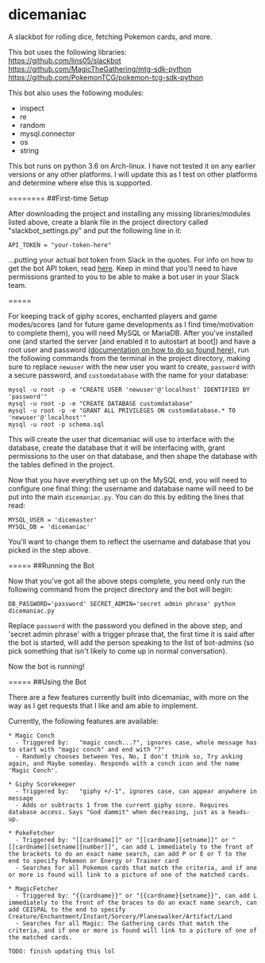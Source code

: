 # dicemaniac
A slackbot for rolling dice, fetching Pokemon cards, and more.

This bot uses the following libraries: <br>
https://github.com/lins05/slackbot  
https://github.com/MagicTheGathering/mtg-sdk-python  
https://github.com/PokemonTCG/pokemon-tcg-sdk-python  

This bot also uses the following modules:
 * inspect
 * re
 * random
 * mysql.connector
 * os
 * string
 
This bot runs on python 3.6 on Arch-linux. I have not tested it on any earlier versions or any other platforms. I will update this as I test on other platforms and determine where else this is supported.

========
##First-time Setup

After downloading the project and installing any missing libraries/modules listed above, create a blank file in the project directory called "slackbot_settings.py" and put the following line in it:

```API_TOKEN = "your-token-here"```

...putting your actual bot token from Slack in the quotes. For info on how to get the bot API token, read [here](https://api.slack.com/bot-users). Keep in mind that you'll need to have permissions granted to you to be able to make a bot user in your Slack team.

=====

For keeping track of giphy scores, enchanted players and game modes/scores (and for future game developments as I find time/motivation to complete them), you will need MySQL or MariaDB. After you've installed one (and started the server [and enabled it to autostart at boot]) and have a root user and password ([documentation on how to do so found here](https://dev.mysql.com/doc/refman/5.7/en/resetting-permissions.html)), run the following commands from the terminal in the project directory, making sure to replace `newuser` with the new user you want to create, `password` with a secure password, and `customdatabase` with the name for your database:

```
mysql -u root -p -e "CREATE USER 'newuser'@'localhost' IDENTIFIED BY 'password'"
mysql -u root -p -e "CREATE DATABASE customdatabase"
mysql -u root -p -e "GRANT ALL PRIVILEGES ON customdatabase.* TO 'newuser'@'localhost'"
mysql -u root -p schema.sql
```
This will create the user that dicemaniac will use to interface with the database, create the database that it will be interfacing with, grant permissions to the user on that database, and then shape the database with the tables defined in the project.

Now that you have everything set up on the MySQL end, you will need to configure one final thing: the username and database name will need to be put into the main `dicemaniac.py`. You can do this by editing the lines that read:

```
MYSQL_USER = 'dicemaster'
MYSQL_DB = 'dicemaniac'
```
You'll want to change them to reflect the username and database that you picked in the step above.

=====
##Running the Bot

Now that you've got all the above steps complete, you need only run the following command from the project directory and the bot will begin:
```
DB_PASSWORD='password' SECRET_ADMIN='secret admin phrase' python dicemaniac.py
```
Replace `password` with the password you defined in the above step, and 'secret admin phrase' with a trigger phrase that, the first time it is said after the bot is started, will add the person speaking to the list of bot-admins (so pick something that isn't likely to come up in normal conversation). 

Now the bot is running!

=====
##Using the Bot

There are a few features currently built into dicemaniac, with more on the way as I get requests that I like and am able to implement. 

Currently, the following features are available:

```
* Magic Conch
  - Triggered by:   "magic conch...?", ignores case, whole message has to start with "magic conch" and end with "?"
  - Randomly chooses between Yes, No, I don't think so, Try asking again, and Maybe someday. Responds with a conch icon and the name 'Magic Conch'.

* Giphy Scorekeeper
  - Triggered by:   "giphy +/-1", ignores case, can appear anywhere in message
  - Adds or subtracts 1 from the current giphy score. Requires database access. Says "God dammit" when decreasing, just as a heads-up.

* PokeFetcher
  - Triggered by: "[[cardname]]" or "[[cardname][setname]]" or "[[cardname][setname][number]]", can add L immediately to the front of the brackets to do an exact name search, can add P or E or T to the end to specify Pokemon or Energy or Trainer card
  - Searches for all Pokemon cards that match the criteria, and if one or more is found will link to a picture of one of the matched cards.

* MagicFetcher
  - Triggered by: "{{cardname}}" or "{{cardname}{setname}}", can add L immediately to the front of the braces to do an exact name search, can add CEISPAL to the end to specify Creature/Enchantment/Instant/Sorcery/Planeswalker/Artifact/Land
  - Searches for all Magic: The Gathering cards that match the criteria, and if one or more is found will link to a picture of one of the matched cards.

TODO: finish updating this lol
```
